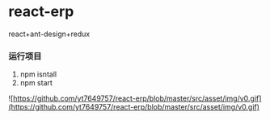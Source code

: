 # react-erp
react+ant-design+redux
### 运行项目
1. npm isntall
2. npm start

![https://github.com/yt7649757/react-erp/blob/master/src/asset/img/v0.gif](https://github.com/yt7649757/react-erp/blob/master/src/asset/img/v0.gif)
